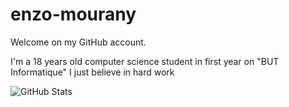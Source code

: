 # enzo-mourany

Welcome on my GitHub account.

I'm a 18 years old computer science student in first year on "BUT Informatique"
I just believe in hard work

![GitHub Stats](https://github-readme-stats.vercel.apP/api?username=enzo-mourany&theme=radical)


